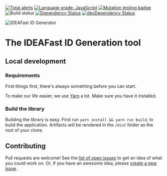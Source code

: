 [![Total alerts](https://img.shields.io/lgtm/alerts/g/ideafast/ideafast-idgen.svg?logo=lgtm&logoWidth=18)](https://lgtm.com/projects/g/ideafast/ideafast-idgen/alerts/)
[![Language grade: JavaScript](https://img.shields.io/lgtm/grade/javascript/g/ideafast/ideafast-idgen.svg?logo=lgtm&logoWidth=18)](https://lgtm.com/projects/g/ideafast/ideafast-idgen/context:javascript)
[![Mutation testing badge](https://img.shields.io/endpoint?style=flat&url=https%3A%2F%2Fbadge-api.stryker-mutator.io%2Fgithub.com%2Fideafast%2Fideafast-idgen%2Fmaster)](https://dashboard.stryker-mutator.io/reports/github.com/ideafast/ideafast-idgen/master)
![Build status](https://github.com/ideafast/ideafast-idgen/workflows/Node.js%20CI/badge.svg)
[![Dependency Status](https://img.shields.io/david/ideafast/ideafast-idgen.svg)](https://david-dm.org/ideafast/ideafast-idgen)
[![devDependency Status](https://img.shields.io/david/dev/ideafast/ideafast-idgen.svg)](https://david-dm.org/ideafast/ideafast-idgen#info=devDependencies)

![IDEAFast ID Generator](https://avatars3.githubusercontent.com/u/60649739?s=100&v=4)

# The IDEAFast ID Generation tool

## Local development

### Requirements

First things first, there's always something before you can start.

To make our life easier, we use [Yarn](https://yarnpkg.com/) a lot. Make sure you have it installed.

### Build the library

Building the library is easy. First run `yarn install && yarn run build`, to build the application. Artifacts will be rendered in the `/dist` folder as the root of your clone.

## Contributing
Pull requests are welcome!
See the [list of open issues](https://github.com/ideafast/ideafast-idgen/issues) to get an idea of what you could work on.
Or, if you have an awesome idea, please [create a new issue](https://github.com/ideafast/ideafast-idgen/issues/new).